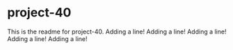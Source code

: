 # project-40

This is the readme for project-40.
Adding a line!
Adding a line!
Adding a line!
Adding a line!
Adding a line!
